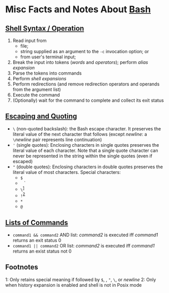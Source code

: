 Misc Facts and Notes About [Bash][title01]
==========================================

[Shell Syntax / Operation][link01]
----------------------------------

1. Read input from
   - file;
   - string supplied as an argument to the `-c` invocation option; or
   - from user's terminal input;
2. Break the input into tokens (*words* and *operators*); perform *alias expansion*
3. Parse the tokens into commands
4. Perform *shell expansions*
5. Perform redirections (and remove redirection operators and operands from the argument list)
6. Execute the command
7. (Optionally) wait for the command to complete and collect its exit status

[Escaping and Quoting][link02]
------------------------------

- `\` (non-quoted backslash): the Bash escape character. It preserves the literal value of the next character that follows (except 
                              *newline*: a `\`*newline* pair represents line continuation)
- `'` (single quotes): Enclosing characters in single quotes preserves the literal value of each character. Note that a single quote 
                       character can never be represented in the string within the single quotes (even if escaped)
- `"` (double quotes): Enclosing characters in double quotes preserves the literal value of most characters. Special characters:
    - `$`
    - ` ` `
    - `\`<sup>[1](#footnote01)</sup>
    - `!`<sup>[2](#footnote02)</sup>
    - `*`
    - `@`

[Lists of Commands][link03]
---------------------------

- `command1 && command2` AND list: *command2* is executed iff *command1* returns an exit status 0
- `command1 || command2` OR list: *command2* is executed iff *command1* returns an exist status not 0




Footnotes
----------
<a name="footnote01">1</a>: Only retains special meaning if followed by `$`, <backtick>, `"`, `\`, or *newline*
<a name="footnote02">2</a>: Only when history expansion is enabled and shell is not in Posix mode

[title01]: https://www.gnu.org/software/bash/manual/bash.html#SEC_Contents
[link01]: https://www.gnu.org/software/bash/manual/bash.html#Shell-Operation
[link02]: https://www.gnu.org/software/bash/manual/bash.html#Quoting
[link03]: https://www.gnu.org/software/bash/manual/bash.html#Lists
